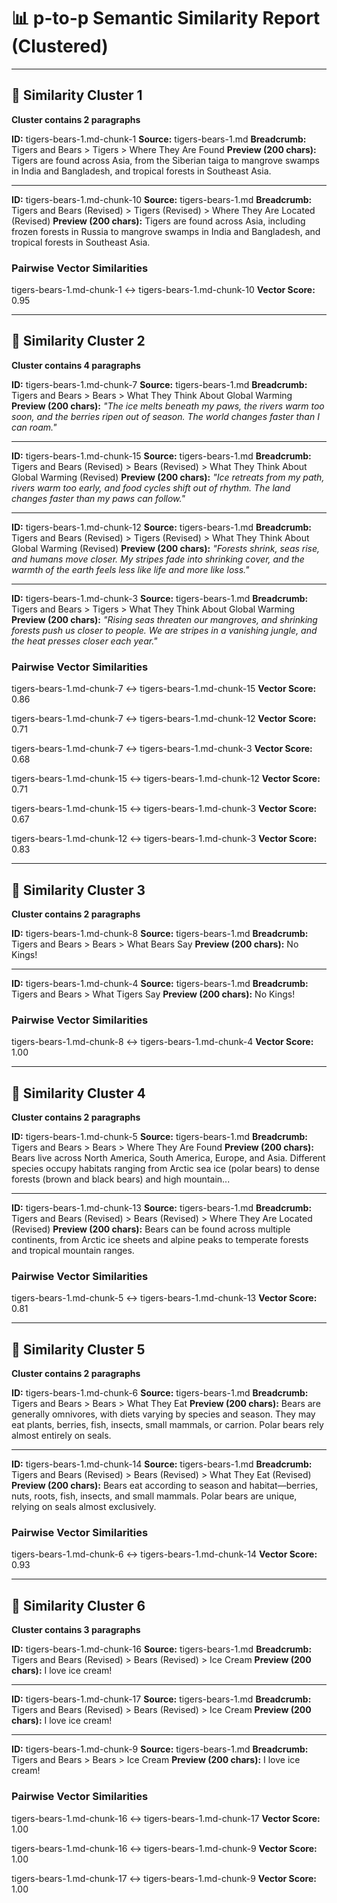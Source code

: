 # 📊 p-to-p Semantic Similarity Report (Clustered)

---

## 🔹 Similarity Cluster 1
**Cluster contains 2 paragraphs**

**ID:** tigers-bears-1.md-chunk-1
**Source:** tigers-bears-1.md
**Breadcrumb:** Tigers and Bears > Tigers > Where They Are Found
**Preview (200 chars):** Tigers are found across Asia, from the Siberian taiga to mangrove swamps in India and Bangladesh, and tropical forests in Southeast Asia.

---
**ID:** tigers-bears-1.md-chunk-10
**Source:** tigers-bears-1.md
**Breadcrumb:** Tigers and Bears (Revised) > Tigers (Revised) > Where They Are Located (Revised)
**Preview (200 chars):** Tigers are found across Asia, including frozen forests in Russia to mangrove swamps in India and Bangladesh, and tropical forests in Southeast Asia.


### Pairwise Vector Similarities
tigers-bears-1.md-chunk-1 ↔ tigers-bears-1.md-chunk-10
**Vector Score:** 0.95

---

## 🔹 Similarity Cluster 2
**Cluster contains 4 paragraphs**

**ID:** tigers-bears-1.md-chunk-7
**Source:** tigers-bears-1.md
**Breadcrumb:** Tigers and Bears > Bears > What They Think About Global Warming
**Preview (200 chars):** *"The ice melts beneath my paws, the rivers warm too soon, and the berries ripen out of season. The world changes faster than I can roam."*

---
**ID:** tigers-bears-1.md-chunk-15
**Source:** tigers-bears-1.md
**Breadcrumb:** Tigers and Bears (Revised) > Bears (Revised) > What They Think About Global Warming (Revised)
**Preview (200 chars):** *"Ice retreats from my path, rivers warm too early, and food cycles shift out of rhythm. The land changes faster than my paws can follow."*

---
**ID:** tigers-bears-1.md-chunk-12
**Source:** tigers-bears-1.md
**Breadcrumb:** Tigers and Bears (Revised) > Tigers (Revised) > What They Think About Global Warming (Revised)
**Preview (200 chars):** *"Forests shrink, seas rise, and humans move closer. My stripes fade into shrinking cover, and the warmth of the earth feels less like life and more like loss."*

---
**ID:** tigers-bears-1.md-chunk-3
**Source:** tigers-bears-1.md
**Breadcrumb:** Tigers and Bears > Tigers > What They Think About Global Warming
**Preview (200 chars):** *"Rising seas threaten our mangroves, and shrinking forests push us closer to people. We are stripes in a vanishing jungle, and the heat presses closer each year."*


### Pairwise Vector Similarities
tigers-bears-1.md-chunk-7 ↔ tigers-bears-1.md-chunk-15
**Vector Score:** 0.86

tigers-bears-1.md-chunk-7 ↔ tigers-bears-1.md-chunk-12
**Vector Score:** 0.71

tigers-bears-1.md-chunk-7 ↔ tigers-bears-1.md-chunk-3
**Vector Score:** 0.68

tigers-bears-1.md-chunk-15 ↔ tigers-bears-1.md-chunk-12
**Vector Score:** 0.71

tigers-bears-1.md-chunk-15 ↔ tigers-bears-1.md-chunk-3
**Vector Score:** 0.67

tigers-bears-1.md-chunk-12 ↔ tigers-bears-1.md-chunk-3
**Vector Score:** 0.83

---

## 🔹 Similarity Cluster 3
**Cluster contains 2 paragraphs**

**ID:** tigers-bears-1.md-chunk-8
**Source:** tigers-bears-1.md
**Breadcrumb:** Tigers and Bears > Bears > What Bears Say
**Preview (200 chars):** No Kings!

---
**ID:** tigers-bears-1.md-chunk-4
**Source:** tigers-bears-1.md
**Breadcrumb:** Tigers and Bears > What Tigers Say
**Preview (200 chars):** No Kings!


### Pairwise Vector Similarities
tigers-bears-1.md-chunk-8 ↔ tigers-bears-1.md-chunk-4
**Vector Score:** 1.00

---

## 🔹 Similarity Cluster 4
**Cluster contains 2 paragraphs**

**ID:** tigers-bears-1.md-chunk-5
**Source:** tigers-bears-1.md
**Breadcrumb:** Tigers and Bears > Bears > Where They Are Found
**Preview (200 chars):** Bears live across North America, South America, Europe, and Asia. Different species occupy habitats ranging from Arctic sea ice (polar bears) to dense forests (brown and black bears) and high mountain...

---
**ID:** tigers-bears-1.md-chunk-13
**Source:** tigers-bears-1.md
**Breadcrumb:** Tigers and Bears (Revised) > Bears (Revised) > Where They Are Located (Revised)
**Preview (200 chars):** Bears can be found across multiple continents, from Arctic ice sheets and alpine peaks to temperate forests and tropical mountain ranges.


### Pairwise Vector Similarities
tigers-bears-1.md-chunk-5 ↔ tigers-bears-1.md-chunk-13
**Vector Score:** 0.81

---

## 🔹 Similarity Cluster 5
**Cluster contains 2 paragraphs**

**ID:** tigers-bears-1.md-chunk-6
**Source:** tigers-bears-1.md
**Breadcrumb:** Tigers and Bears > Bears > What They Eat
**Preview (200 chars):** Bears are generally omnivores, with diets varying by species and season. They may eat plants, berries, fish, insects, small mammals, or carrion. Polar bears rely almost entirely on seals.

---
**ID:** tigers-bears-1.md-chunk-14
**Source:** tigers-bears-1.md
**Breadcrumb:** Tigers and Bears (Revised) > Bears (Revised) > What They Eat (Revised)
**Preview (200 chars):** Bears eat according to season and habitat—berries, nuts, roots, fish, insects, and small mammals. Polar bears are unique, relying on seals almost exclusively.


### Pairwise Vector Similarities
tigers-bears-1.md-chunk-6 ↔ tigers-bears-1.md-chunk-14
**Vector Score:** 0.93

---

## 🔹 Similarity Cluster 6
**Cluster contains 3 paragraphs**

**ID:** tigers-bears-1.md-chunk-16
**Source:** tigers-bears-1.md
**Breadcrumb:** Tigers and Bears (Revised) > Bears (Revised) > Ice Cream
**Preview (200 chars):** I love ice cream!

---
**ID:** tigers-bears-1.md-chunk-17
**Source:** tigers-bears-1.md
**Breadcrumb:** Tigers and Bears (Revised) > Bears (Revised) > Ice Cream
**Preview (200 chars):** I love ice cream!

---
**ID:** tigers-bears-1.md-chunk-9
**Source:** tigers-bears-1.md
**Breadcrumb:** Tigers and Bears > Bears > Ice Cream
**Preview (200 chars):** I love ice cream!


### Pairwise Vector Similarities
tigers-bears-1.md-chunk-16 ↔ tigers-bears-1.md-chunk-17
**Vector Score:** 1.00

tigers-bears-1.md-chunk-16 ↔ tigers-bears-1.md-chunk-9
**Vector Score:** 1.00

tigers-bears-1.md-chunk-17 ↔ tigers-bears-1.md-chunk-9
**Vector Score:** 1.00
